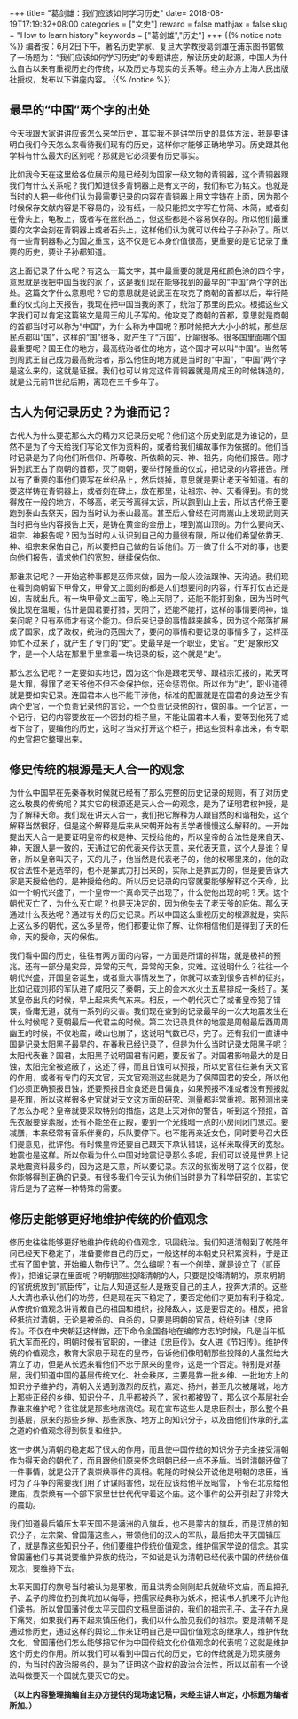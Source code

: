 +++
title= "葛剑雄：我们应该如何学习历史"
date= 2018-08-19T17:19:32+08:00
categories = ["文史"]
reward = false
mathjax = false
slug = "How to learn history"
keywords = ["葛剑雄","历史"]
+++
{{% notice note %}}
编者按：6月2日下午，著名历史学家、复旦大学教授葛剑雄在浦东图书馆做了一场题为：“我们应该如何学习历史”的专题讲座，解读历史的起源，中国人为什么自古以来有重视历史的传统，以及历史与现实的关系等。经主办方上海人民出版社授权，发布以下讲座内容。
{{% /notice %}}

## 最早的“中国”两个字的出处

今天我跟大家讲讲应该怎么来学历史，其实我不是讲学历史的具体方法，我是要讲明白我们今天怎么来看待我们现有的历史，这样你才能够正确地学习。历史跟其他学科有什么最大的区别呢？那就是它必须要有历史事实。

比如我今天在这里给各位展示的是已经列为国家一级文物的青铜器，这个青铜器跟我们有什么关系呢？我们知道很多青铜器上是有文字的，我们称它为铭文。也就是当时的人把一些他们认为最需要记录的内容在青铜器上用文字铸在上面，因为那个时候保存文献内容是不容易的，没有纸，一般只能把文字写在竹简、木简，或者刻在骨头上，龟板上，或者写在丝织品上，但这些都是不容易保存的。所以他们最重要的文字会刻在青铜器上或者石头上，这样他们认为就可以传给子子孙孙了。所以有一些青铜器称之为国之重宝，这不仅是它本身价值很高，更重要的是它记录了重要的历史，要让子孙都知道。

这上面记录了什么呢？有这么一篇文字，其中最重要的就是用红颜色涂的四个字，意思就是我把中国当我的家了，这是我们现在能够找到的最早的“中国”两个字的出处。这篇文字什么意思呢？它的意思就是说武王在攻克了商朝的首都以后，举行隆重的仪式向上天报告，我现在把中国当我的家了，统治了那里的民众。根据这些文字我们可以肯定这篇铭文是周王的儿子写的。他攻克了商朝的首都，意思就是商朝的首都当时可以称为“中国”，为什么称为中国呢？那时候把大大小小的城，那些居民点都叫“国”，这样的“国”很多，就产生了“万国”，比喻很多。很多国里面哪个国最重要呢？国王住的地方，最高统治者住的地方，这个国才可以叫“中国”。当然等到周武王自己成为最高统治者，那么他住的地方就是当时的“中国”，“中国”两个字是这么来的，这就是证据。我们也可以肯定这件青铜器就是周成王的时候铸造的，就是公元前11世纪后期，离现在三千多年了。

## 古人为何记录历史？为谁而记？

古代人为什么要花那么大的精力来记录历史呢？他们这个历史到底是为谁记的，显然不是为了今天给我们写论文作为资料的，或者给我们编故事作为依据的。他们当时记录是为了向他们所信仰、所尊敬、所依赖的天、神、祖先，向他们报告。刚才讲到武王占了商朝的首都，灭了商朝，要举行隆重的仪式，把记录的内容报告。所以有了重要的事他们要写在丝织品上，然后烧掉，意思就是要让老天爷知道。有的要这样铸在青铜器上，或者刻在碑上，放在那里，让祖宗、神、天看得到。有的觉得放在一般的地方，不够高，老天爷离得太远，所以跑到山上去，所以古代帝王要跑到泰山去祭天，因为当时认为泰山最高。甚至后人曾经在河南嵩山上发现武则天当时把有些内容报告上天，是铸在黄金的金册上，埋到嵩山顶的。为什么要向天、祖宗、神报告呢？因为当时的人认识到自己的力量很有限，所以他们希望依靠天、神、祖宗来保佑自己，所以要把自己做的告诉他们。万一做了什么不对的事，也要向他们报告，请求他们的宽恕，继续保佑你。

那谁来记呢？一开始这种事都是巫师来做，因为一般人没法跟神、天沟通。我们现在看到商朝留下甲骨文，甲骨文上面刻的都是人们想要问的内容，行军打仗吉还是凶，吉就出兵。有一块甲骨文上面写，晚上天阴了，还能不能打到象，因为当时气候比现在温暖，估计是国君要打猎，天阴了，还能不能打，这样的事情要问神，谁来问呢？只有巫师才有这个能力。但后来记录的事情越来越多，因为这个部落扩展成了国家，成了政权，统治的范围大了，要问的事情和要记录的事情多了，这样巫师忙不过来了，就产生了专门的“史”。史最早是一个职业，史官。“史”是象形文字，是一个人站在那里手里拿着一块记录的板，这个就是“史”。

那么怎么记呢？一定要如实地记，因为这个你是跟老天爷、跟祖宗汇报的，欺天可是大罪，得罪了老天爷他不但不会保护你，还会惩罚你。所以作为“史”，职业道德就是要如实记录。连国君本人也不能干涉他，标准的配置就是在国君的身边至少有两个史官，一个负责记录他的言论，一个负责记录他的行，做的事。一个记言，一个记行，记的内容要放在一个密封的柜子里，不能让国君本人看，要等到他死了或者下台了，要编他的历史，这时才当众打开这个柜子，把这些资料拿出来，有专职的史官把它整理出来。

## 修史传统的根源是天人合一的观念

为什么中国早在先秦春秋时候就已经有了那么完整的历史记录的规则，有了对历史这么敬畏的传统呢？其实它的根源还是天人合一的观念，是为了证明君权神授，是为了解释天命。我们现在讲天人合一，我们把它解释为人跟自然的和谐相处，这个解释当然很好，但是这个解释是后来从宋朝开始有关学者慢慢这么解释的。一开始提出天人合一是要证明皇帝的权是神、天授给他的，所以皇帝的合法性是来自天、神，天跟人是一致的，天通过它的代表来传达天意，来代表天意，这个人是谁？皇帝，所以皇帝叫天子，天的儿子，他当然是代表老子的，他的权哪里来的，他的政权合法性不是选举的，也不是靠武力打出来的，实际上是靠武力的，但是要告诉大家是天授给他的，是神授给他的。所以历史记录的内容就要能够解释这个天命，比如一个朝代兴盛了，一个皇帝一个真命天子出现了，什么使他出现的呢？天。这个朝代灭亡了，为什么灭亡呢？也是天决定的，因为他失去了老天爷的庇佑。那么天通过什么表达呢？通过有关的历史记录。所以中国这么重视历史的根源就是，实际上这么多的朝代，这么多皇帝，他们都要让你了解、让你相信他们是得到了天的任命，天的授命，天的保佑。

我们看中国的历史，往往有两方面的内容，一方面是所谓的祥瑞，就是极祥的预兆。还有一部分是灾异，异常的天气，异常的天象，灾难。这说明什么？往往一个朝代兴盛，开国皇帝诞生，或者重大事情发生了，你就可以查到很多吉祥的征兆，比如记载刘邦的军队进了咸阳灭了秦朝，天上的金木水火土五星排成一条线了。某某皇帝出兵的时候，早上起来紫气东来。相反，一个朝代灭亡了或者皇帝犯了错误，昏庸无道，就有一系列的灾害。我们现在查到的记录最早的一次大地震发生在什么时候呢？夏朝最后一代君主的时候。第二次记录具体的地震是周朝最后西周周幽王的时候，不仅地震，岐山也崩了，这说明气数已尽，完了。还有我们一直讲中国是记录太阳黑子最早的，在春秋已经记录了，但是为什么当时记录太阳黑子呢？太阳代表谁？国君，太阳黑子说明国君有问题，要反省了。对国君影响最大的是日蚀，太阳完全被遮蔽了，这还了得，而且日蚀可以预报，所以史官往往兼有天文官的作用，或者有专门的天文官，天文官观测这些就是为了保障国君的安全，所以他们必须正确预报日蚀，还要预报日全食还是日偏食，如果预报不准或者没有预报就是死罪，所以这样很多史官就对天文这方面的研究、测量都非常重视。那预测出来了怎么办呢？皇帝就要采取特别的措施，这是上天对你的警告，听到这个预报，首先衣服要穿素服，还有不能坐在正殿，要到一个光线暗一点的小房间闭门思过。要减膳，本来经常有音乐伴奏的，乐队要停下。也不能再亲近女色，同时要号召大臣们提意见，批评他。有时候皇帝还要自己跟天下承认错误，这样来取得天的宽恕。地震也是这样。所以你看为什么中国对地震记录那么多呢，我们可以说是世界上记录地震资料最多的，因为这是天意，所以要记录。东汉的张衡发明了这个仪器，使你能够得到正确的记录。有很多我们今天认为他们当时是为了科学研究的，其实它背后是为了这样一种特殊的需要。

## 修历史能够更好地维护传统的价值观念

修历史往往能够更好地维护传统的价值观念，巩固统治。我们知道清朝到了乾隆年间已经天下稳定了，准备要修自己的历史，一般这样的本朝史只积累资料，于是正式有了国史馆，开始编人物传记了。怎么编呢？有一个创举，就是设立了《贰臣传》，把谁记录在里面呢？明朝那些投降清朝的人，只要是投降清朝的，原来明朝的官统统放到“贰臣传”，让后人知道这些人是叛变自己的主人，投奔大清的。这些人大清也承认他们的功劳，但是现在天下稳定了，要否定他们才更加有利于稳定。从传统价值观念讲背叛自己的祖国和组织，投降敌人，这是要否定的。相反，把曾经抵抗过清朝，无论是被杀的、自杀的，只要是明朝的官员，统统列进《忠臣传》。不仅在中央朝廷这样做，还下命令全国各地在编修方志的时候，凡是当年抵抗大军而死的，明朝时候有官职的，一律进《忠臣传》，女人进《节妇传》。维护传统的价值观念，教育大家忠于现在的皇帝，告诉他们像明朝那些投降的人虽然给大清立了功，但是从长远来看他们不忠于原来的皇帝，这是一个否定。特别是对基层，我们知道中国的基层传统文化、社会秩序，主要是靠一批乡绅、一批地方上的知识分子维护的，清朝入关遇到激烈的反抗，嘉定、扬州，甚至几次被屠城，地方上那些正经的乡绅、知识分子，几乎都被杀了，家也都被毁了，那么这个基层社会靠谁来维护呢？往往就是那些地痞流氓。现在宣布这些人是忠臣烈士，那么整个县到基层，原来的那些乡绅、那些家族、地方上的知识分子，以及由他们传承的孔孟之道的价值观念得到恢复和维护。

这一步棋为清朝的稳定起了很大的作用，而且使中国传统的知识分子完全接受清朝作为得天命的朝代了，而且跟他们原来怀念明朝已经一点不矛盾。当时清朝还做了一件事情，就是公开了袁崇焕事件的真相。乾隆的时候公开说他是明朝的忠臣，当时为了斗争的需要我们用了计谋陷害他，现在应该给他平反昭雪，下令在北京给他建庙，袁崇焕有一个部下家里世世代代守着这个庙。这个事件的公开引起了非常大的震动。

我们知道最后镇压太平天国不是满洲的八旗兵，也不是蒙古的旗兵，而是汉族的知识分子，左宗棠、曾国藩这些人，带领他们的汉人的军队，最后把太平天国镇压了，就是靠这些知识分子，他们要维护传统价值观念，维护儒家学说的信念。其实曾国藩他们与其说要维护异族的统治，不如说是认为清朝已经代表中国的传统价值观念，要维持下去。

太平天国打的旗号当时被认为是邪教，而且洪秀全刚刚起兵就破坏文庙，而且把孔子、孟子的牌位扔到粪坑加以侮辱，把儒家经典称为妖术，把读书人抓来不允许他们读书。所以曾国藩讨伐太平天国的文稿里面讲的，我们的祖宗孔子、孟子在九泉下痛哭，如果我们再不起来镇压他们，我们以什么脸见我们的祖宗。要是清朝不是通过修历史，通过这样的舆论工作来证明自己是中国价值观念的继承人，维护传统文化，曾国藩他们怎么能够把它作为中国传统文化价值观念的代表呢？这就是维护这个历史的作用。所以我们可以看到中国古代的历史，它的传统就是为现实服务的，为当时的政治服务的，是为了证明这个政权的政治合法性，所以以前有一个说法叫做要灭一个国就先要灭它的史。

**（以上内容整理摘编自主办方提供的现场速记稿，未经主讲人审定，小标题为编者所加。）**
